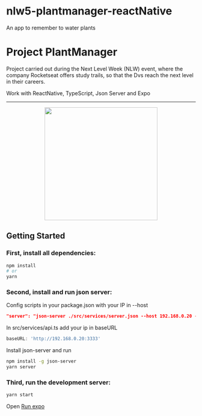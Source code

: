 # nlw5-plantmanager-reactNative
An app to remember to water plants 

# Project PlantManager

Project carried out during the Next Level Week (NLW) event, where the company Rocketseat offers study trails, so that the Dvs reach the next level in their careers.

Work with ReactNative, TypeScript, Json Server and Expo

---

<p align="center">
  <img width="300" src="src/assets/to_readme/planrmanager.gif">
</p>


## Getting Started


<h3>First, install all dependencies:</h3>

```bash
npm install
# or
yarn
```

<h3>Second, install and run json server:</h3>

Config scripts in your package.json with your IP in --host

```json
"server": "json-server ./src/services/server.json --host 192.168.0.20 --port 3333 --delay 700"
```

In src/services/api.ts add your ip in baseURL
```ts
baseURL: 'http://192.168.0.20:3333'
```

Install json-server and run
```bash
npm install -g json-server
yarn server
```

<h3>Third, run the development server:</h3>

```bash
yarn start
```

Open [Run expo](https://docs.expo.io/)
